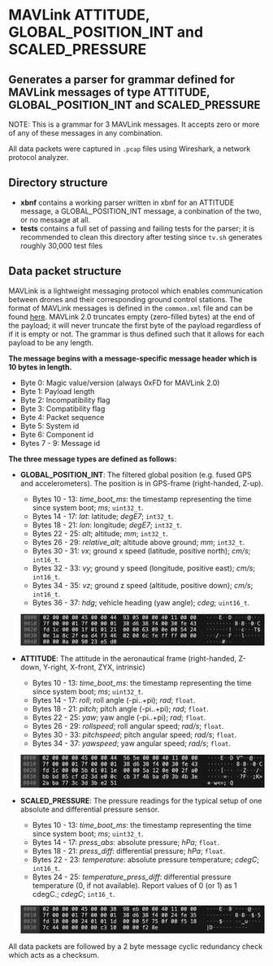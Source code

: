 # MAVLink ATTITUDE, GLOBAL\_POSITION\_INT and SCALED_PRESSURE
## Generates a parser for grammar defined for MAVLink messages of type ATTITUDE, GLOBAL\_POSITION\_INT and SCALED\_PRESSURE

NOTE: This is a grammar for 3 MAVLink messages. It accepts zero or more of any of these messages in any combination.

All data packets were captured in `.pcap` files using Wireshark, a network protocol analyzer.

## Directory structure

* **xbnf** contains a working parser written in xbnf for an ATTITUDE message, a GLOBAL\_POSITION\_INT message, a conbination of the two, or no message at all.
* **tests** contains a full set of passing and failing tests for the parser; it is recommended to clean this directory after testing since `tv.sh` generates roughly 30,000 test files

## Data packet structure
MAVLink is a lightweight messaging protocol which enables communication between drones and their corresponding ground control stations.
The format of MAVLink messages is defined in the `common.xml` file and can be found [here](https://mavlink.io/en/messages/common.html).
MAVLink 2.0 truncates empty (zero-filled bytes) at the end of the payload; it will never truncate the first byte of the payload regardless of if it is empty or not. The grammar is thus defined such that it allows for each payload to be any length.

**The message begins with a message-specific message header which is 10 bytes in length.**

* Byte 0: Magic value/version (always 0xFD for MAVLink 2.0)
* Byte 1: Payload length
* Byte 2: Incompatibility flag
* Byte 3: Compatibility flag
* Byte 4: Packet sequence
* Byte 5: System id
* Byte 6: Component id
* Bytes 7 - 9: Message id

**The three message types are defined as follows:**

* **GLOBAL_POSITION_INT**: The filtered global position (e.g. fused GPS and accelerometers). The position is in GPS-frame (right-handed, Z-up).
  * Bytes 10 - 13: *time_boot_ms*: the timestamp representing the time since system boot; *ms*; `uint32_t`.
  * Bytes 14 - 17: *lat*: latitude; *degE7*; `int32_t`.
  * Bytes 18 - 21: *lon*: longitude; *degE7*; `int32_t`.
  * Bytes 22 - 25: *alt*; altitude; *mm*; `int32_t`.
  * Bytes 26 - 29: *relative_alt*; altitude above ground; *mm*; `int32_t`.
  * Bytes 30 - 31: *vx*; ground x speed (latitude, positive north); *cm/s*; `int16_t`.
  * Bytes 32 - 33: *vy*; ground y speed (longitude, positive east); *cm/s*; `int16_t`.
  * Bytes 34 - 35: *vz*; ground z speed (altitude, positive down); *cm/s*; `int16_t`.
  * Bytes 36 - 37: *hdg*; vehicle heading (yaw angle); *cdeg*; `uint16_t`.
  
  ![GLOBAL_POSITION_INT](./.images/GPIImage.jpg)
  
* **ATTITUDE**: The attitude in the aeronautical frame (right-handed, Z-down, Y-right, X-front, ZYX, intrinsic)
  * Bytes 10 - 13: *time_boot_ms*: the timestamp representing the time since system boot; *ms*; `uint32_t`.
  * Bytes 14 - 17: *roll*; roll angle (-pi..+pi); *rad*; `float`.
  * Bytes 18 - 21: *pitch*; pitch angle (-pi..+pi); *rad*; `float`.
  * Bytes 22 - 25: *yaw*; yaw angle (-pi..+pi); *rad*; `float`.
  * Bytes 26 - 29: *rollspeed*; roll angular speed; *rad/s*; `float`.
  * Bytes 30 - 33: *pitchspeed*; pitch angular speed; *rad/s*; `float`.
  * Bytes 34 - 37: *yawspeed*; yaw angular speed; *rad/s*; `float`.
  
  ![ATTITUDE](./.images/AttitudeImage.jpg)

* **SCALED_PRESSURE**: The pressure readings for the typical setup of one absolute and differential pressure sensor.
  * Bytes 10 - 13: *time_boot_ms*: the timestamp representing the time since system boot; *ms*; `uint32_t`.
  * Bytes 14 - 17: *press_abs*: absolute pressure; *hPa*; `float`.
  * Bytes 18 - 21: *press_diff*: differential pressure; *hPa*; `float`.
  * Bytes 22 - 23: *temperature*: absolute pressure temperature; *cdegC*; `int16_t`.
  * Bytes 24 - 25: *temperature_press_diff*: differential pressure temperature (0, if not available). Report values of 0 (or 1) as 1 cdegC.; *cdegC*; `int16_t`.

  ![SCALED_PRESSURE](./.images/SPImage.jpg)

All data packets are followed by a 2 byte message cyclic redundancy check which acts as a checksum.

